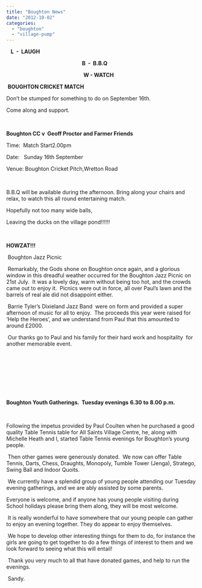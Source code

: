 ```yaml
---
title: "Boughton News"
date: "2012-10-02"
categories: 
  - "boughton"
  - "village-pump"
---
```


   **L  -  LAUGH**

                                                   **B  -  B.B.Q**

                                                    **W - WATCH**

 **BOUGHTON CRICKET MATCH**

Don’t be stumped for something to do on September 16th.

Come along and support.

 

**Boughton CC v  Geoff Proctor and Farmer Friends**

Time:  Match Start2.00pm

Date:   Sunday 16th September

Venue: Boughton Cricket Pitch,Wretton Road

 

B.B.Q will be available during the afternoon. Bring along your chairs and relax, to watch this all round entertaining match.

Hopefully not too many wide balls,

Leaving the ducks on the village pond!!!!!!

 

**HOWZAT!!!**

 Boughton Jazz Picnic

 Remarkably, the Gods shone on Boughton once again, and a glorious window in this dreadful weather occurred for the Boughton Jazz Picnic on 21st July.  It was a lovely day, warm without being too hot, and the crowds came out to enjoy it.  Picnics were out in force, all over Paul’s lawn and the barrels of real ale did not disappoint either.

 Barrie Tyler’s Dixieland Jazz Band  were on form and provided a super afternoon of music for all to enjoy.  The proceeds this year were raised for ‘Help the Heroes’, and we understand from Paul that this amounted to around £2000.

 Our thanks go to Paul and his family for their hard work and hospitality  for another memorable event.

 

 

 

 

**Boughton Youth Gatherings.  Tuesday evenings** **6.30** **to** **8.00 p.m.**

 

Following the impetus provided by Paul Coulten when he purchased a good quality Table Tennis table for All Saints Village Centre, he, along with Michelle Heath and I, started Table Tennis evenings for Boughton’s young people.

 Then other games were generously donated.  We now can offer Table Tennis, Darts, Chess, Draughts, Monopoly, Tumble Tower (Jenga), Stratego, Swing Ball and Indoor Quoits.

 We currently have a splendid group of young people attending our Tuesday evening gatherings, and we are ably assisted by some parents.

Everyone is welcome, and if anyone has young people visiting during School holidays please bring them along, they will be most welcome.

 It is really wonderful to have somewhere that our young people can gather to enjoy an evening together. They do appear to enjoy themselves.

 We hope to develop other interesting things for them to do, for instance the girls are going to get together to do a few things of interest to them and we look forward to seeing what this will entail!

 Thank you very much to all that have donated games, and help to run the evenings.

 Sandy.

